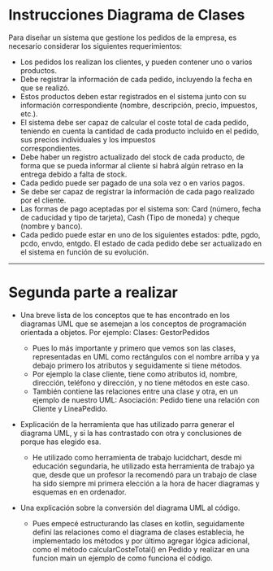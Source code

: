# Instrucciones Diagrama de Clases
Para diseñar un sistema que gestione los pedidos de la empresa, es necesario considerar los siguientes requerimientos:

- Los pedidos los realizan los clientes, y pueden contener uno o varios productos.
- Debe registrar la información de cada pedido, incluyendo la fecha en que se realizó.
- Estos productos deben estar registrados en el sistema junto con su información correspondiente (nombre, descripción, precio, impuestos, etc.).
- El sistema debe ser capaz de calcular el coste total de cada pedido, teniendo en cuenta la cantidad de cada producto incluido en el pedido, sus precios individuales y los impuestos       
  correspondientes.
- Debe haber un registro actualizado del stock de cada producto, de forma que se pueda informar al cliente si habrá algún retraso en la entrega debido a falta de stock.
- Cada pedido puede ser pagado de una sola vez o en varios pagos. 
- Se debe ser capaz de registrar la información de cada pago realizado por el cliente.
- Las formas de pago aceptadas por el sistema son: Card (número, fecha de caducidad y tipo de tarjeta), Cash  (Tipo de moneda) y cheque (nombre y banco).
- Cada pedido puede estar en uno de los siguientes estados: pdte, pgdo, pcdo, envdo, entgdo. El estado de cada pedido debe ser actualizado en el sistema en función de su evolución.

---

# Segunda parte a realizar
- Una breve lista de los conceptos que te has encontrado en los diagramas UML que se asemejan a los conceptos de programación orientada a objetos. Por ejemplo: Clases: GestorPedidos
  - Pues lo más importante y primero que vemos son las clases, representadas en UML como rectángulos con el nombre arriba y ya debajo primero los atributos y seguidamente si tiene métodos.
  - Por ejemplo la clase cliente, tiene como atributos id, nombre, dirección, teléfono y dirección, y no tiene métodos en este caso.
  - También contiene las relaciones entre una clase y otra, en un ejemplo de nuestro UML: Asociación: Pedido tiene una relación con Cliente y LineaPedido.
  
- Explicación de la herramienta que has utilizado parra generar el diagrama UML, y si la has contrastado con otra y conclusiones de porque has elegido esa.
  - He utilizado como herramienta de trabajo lucidchart, desde mi educación segundaria, he utilizado esta herramienta de trabajo ya que, desde que un profesor la recomendó para un trabajo de
  clase ha sido siempre mi primera elección a la hora de hacer diagramas y esquemas en en ordenador.
  
- Una explicación sobre la conversión del diagrama UML al código.
  - Pues empecé estructurando las clases en kotlin, seguidamente definí las relaciones como el diagrama de clases establecia, he implementado los métodos y por último agregar lógica adicional,    como el método calcularCosteTotal() en Pedido y realizar en una funcion main un ejemplo de como funciona el código.
